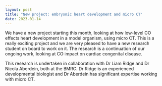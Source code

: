 ```yaml
---
layout: post
title: "New project: embryonic heart development and micro CT"
date: 2023-01-14
---
```

We have a new project starting this month, looking at how low-level CO effects heart development in a model organism, using micro CT. This is a really exciting project and we are very pleased to have a new research student on board to work on it. The research is a continuation of our ongoing work, looking at CO impact on cardiac congenital disease.

This research is undertaken in collaboration with Dr Liam Ridge and Dr Nicola Aberdein, both at the BMRC. Dr Ridge is an experienced developmental biologist and Dr Aberdein has significant expertise working with micro CT. 
